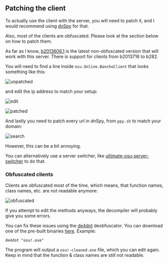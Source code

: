 
## Patching the client

To actually use the client with the server, you will need to patch it, and I would recommend using [dnSpy](https://github.com/dnSpy/dnSpy) for that.

Also, most of the clients are obfuscated. Please look at the section below on how to patch them.

As far as I know, [b2013606.1](https://osekai.net/snapshots/?version=179) is the latest non-obfuscated version that will work with this server.
There is support for clients from b2013716 to b282.

You will need to find a line inside `osu.Online.BanchoClient` that looks something like this:

![unpatched](https://raw.githubusercontent.com/osuTitanic/clients/main/.github/unpatched.png)

and edit the ip address to match your setup:

![edit](https://raw.githubusercontent.com/osuTitanic/clients/main/.github/edit.png)

![patched](https://raw.githubusercontent.com/osuTitanic/clients/main/.github/patched.png)

And lastly you need to patch every url in dnSpy, from `ppy.sh` to match your domain:

![search](https://raw.githubusercontent.com/osuTitanic/clients/main/.github/search.png)

However, this can be a bit annoying.

You can alternatively use a server switcher, like [ultimate-osu-server-switcher](https://github.com/minisbett/ultimate-osu-server-switcher) to do that.

### Obfuscated clients

Clients are obfuscated most of the time, which means, that function names, class names, etc. are not readable anymore:

![obfuscated](https://raw.githubusercontent.com/osuTitanic/clients/main/.github/obfuscated.png)

If you attempt to edit the methods anyways, the decompiler will probably give you some errors.

You can fix these issues using the [de4dot](https://github.com/de4dot/de4dot) deobfuscator. You can download one of the pre-built binaries [here](https://github.com/vee2xx/de4dot-built-binaries). Example:

```shell
de4dot "osu!.exe"
```

The program will output a `osu!-cleaned.exe` file, which you can edit again.
Keep in mind that the function & class names are still not readable.
